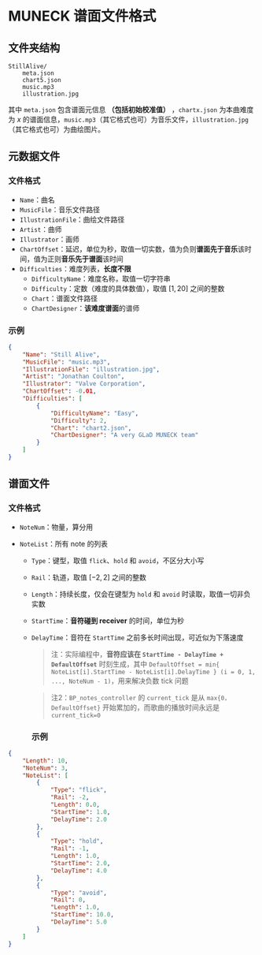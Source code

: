 # MUNECK 谱面文件格式

## 文件夹结构

```plain
StillAlive/
    meta.json
    chart5.json
    music.mp3
    illustration.jpg
```

其中 `meta.json` 包含谱面元信息 **（包括初始校准值）** ，`chartx.json` 为本曲难度为 $x$ 的谱面信息，`music.mp3`（其它格式也可）为音乐文件，`illustration.jpg`（其它格式也可）为曲绘图片。

## 元数据文件

### 文件格式

- `Name`：曲名
- `MusicFile`：音乐文件路径
- `IllustrationFile`：曲绘文件路径
- `Artist`：曲师
- `Illustrator`：画师
- `ChartOffset`：延迟，单位为秒，取值一切实数，值为负则**谱面先于音乐**该时间，值为正则**音乐先于谱面**该时间
- `Difficulties`：难度列表，**长度不限**
  - `DifficultyName`：难度名称，取值一切字符串
  - `Difficulty`：定数（难度的具体数值），取值 $[1, 20]$ 之间的整数
  - `Chart`：谱面文件路径
  - `ChartDesigner`：**该难度谱面**的谱师

### 示例

```json
{
    "Name": "Still Alive",
    "MusicFile": "music.mp3",
    "IllustrationFile": "illustration.jpg",
    "Artist": "Jonathan Coulton",
    "Illustrator": "Valve Corporation",
    "ChartOffset": -0.01,
    "Difficulties": [
        {
            "DifficultyName": "Easy",
            "Difficulty": 2,
            "Chart": "chart2.json",
            "ChartDesigner": "A very GLaD MUNECK team"
        }
    ]
}
```

## 谱面文件

### 文件格式

- `NoteNum`：物量，算分用

- `NoteList`：所有 note 的列表
  
  - `Type`：键型，取值 `flick`、`hold` 和 `avoid`，不区分大小写
  
  - `Rail`：轨道，取值 $[-2, 2]$ 之间的整数
  
  - `Length`：持续长度，仅会在键型为 `hold` 和 `avoid` 时读取，取值一切非负实数
  
  - `StartTime`：**音符碰到 receiver** 的时间，单位为秒
  
  - `DelayTime`：音符在 `StartTime` 之前多长时间出现，可近似为下落速度
    
    > 注：实际编程中，**音符应该在 `StartTime - DelayTime + DefaultOffset`** 时刻生成，其中 `DefaultOffset = min{ NoteList[i].StartTime - NoteList[i].DelayTime } (i = 0, 1, ..., NoteNum - 1)`，用来解决负数 tick 问题
    
    > 注2：`BP_notes_controller` 的 `current_tick` 是从 `max{0，DefaultOffset}` 开始累加的，而歌曲的播放时间永远是`current_tick=0`
    
    ### 示例

```json
{
    "Length": 10,
    "NoteNum": 3,
    "NoteList": [
        {
            "Type": "flick",
            "Rail": -2,
            "Length": 0.0,
            "StartTime": 1.0,
            "DelayTime": 2.0
        },
        {
            "Type": "hold",
            "Rail": -1,
            "Length": 1.0,
            "StartTime": 2.0,
            "DelayTime": 4.0
        },
        {
            "Type": "avoid",
            "Rail": 0,
            "Length": 1.0,
            "StartTime": 10.0,
            "DelayTime": 5.0
        }
    ]
}
```
